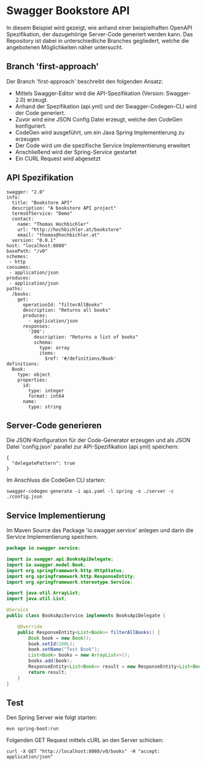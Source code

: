 # Swagger Bookstore API
In diesem Beispiel wird gezeigt, wie anhand einer beispielhaften OpenAPI Spezifikation, der dazugehörige Server-Code generiert werden kann. Das Repository ist dabei in unterschiedliche Branches gegliedert, welche die angebotenen Möglichkeiten näher untersucht.

## Branch 'first-approach'
Der Branch 'first-approach' beschreibt den folgenden Ansatz:
- Mittels Swagger-Editor wird die API-Spezifikation (Version: Swagger-2.0) erzeugt.
- Anhand der Spezifikation (api.yml) und der Swagger-Codegen-CLI wird der Code generiert.
- Zuvor wird eine JSON Config Datei erzeugt, welche den CodeGen konfiguriert.
- CodeGen wird ausgeführt, um ein Java Spring Implementierung zu erzeugen
- Der Code wird um die spezifische Service Implementierung erweitert
- Anschließend wird der Spring-Service gestartet
- Ein CURL Request wird abgesetzt

## API Spezifikation
```
swagger: "2.0"
info:
  title: "Bookstore API"
  description: "A bookstore API project"
  termsOfService: "Demo"
  contact:
    name: "Thomas Hochbichler"
    url: "http://hochbichler.at/bookstore"
    email: "thomas@hochbichler.at"
  version: "0.0.1"
host: "localhost:8080"
basePath: "/v0"
schemes:
 - http
consumes:
 - application/json
produces:
 - application/json
paths:
  /books:
    get:
      operationId: "filterAllBooks"
      description: "Returns all books"
      produces:
        - application/json
      responses:
        '200':
          description: "Returns a list of books"
          schema:
            type: array
            items:
              $ref: '#/definitions/Book'
definitions:
  Book:
    type: object
    properties:
      id:
        type: integer
        format: int64
      name:
        type: string
```

## Server-Code generieren
Die JSON-Konfiguration für der Code-Generator erzeugen und als JSON Datei 'config.json' parallel zur API-Spezifikation (api.yml) speichern:
```
{
  "delegatePattern": true
}
```
Im Anschluss die CodeGen CLI starten:
```
swagger-codegen generate -i api.yaml -l spring -o ./server -c ./config.json
```

## Service Implementierung
Im Maven Source das Package 'io.swagger.service' anlegen und darin die Service Implementierung speichern.
```java
package io.swagger.service;

import io.swagger.api.BooksApiDelegate;
import io.swagger.model.Book;
import org.springframework.http.HttpStatus;
import org.springframework.http.ResponseEntity;
import org.springframework.stereotype.Service;

import java.util.ArrayList;
import java.util.List;

@Service
public class BooksApiService implements BooksApiDelegate {

    @Override
    public ResponseEntity<List<Book>> filterAllBooks() {
        Book book = new Book();
        book.setId(100L);
        book.setName("Test Book");
        List<Book> books = new ArrayList<>();
        books.add(book);
        ResponseEntity<List<Book>> result = new ResponseEntity<List<Book>>(books, HttpStatus.OK);
        return result;
    }
}
```

## Test
Den Spring Server wie folgt starten:
```
mvn spring-boot:run
```

Folgenden GET Request mittels cURL an den Server schicken:
```
curl -X GET "http://localhost:8080/v0/books" -H "accept: application/json"
```